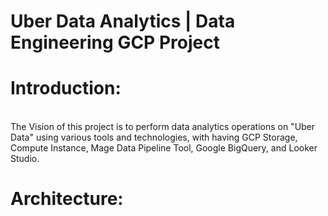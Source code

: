 # Uber Data Analytics | Data Engineering GCP Project 
<html>
  <h1>Introduction:</h1>
  <br>
  <p style="margin-top: 0px; text-size: 50px;">The Vision of this project is to perform data analytics operations on "Uber Data" using various tools and technologies, with having GCP Storage, Compute Instance, 
    Mage Data Pipeline Tool, Google BigQuery, and Looker Studio.
  <h1>Architecture:</h1>
  <br>
    <a id=architecture href="D:\ML\Projects\Data Engineer\Uber Data Pipeline\architecture.jpg"> </a>
</html>
